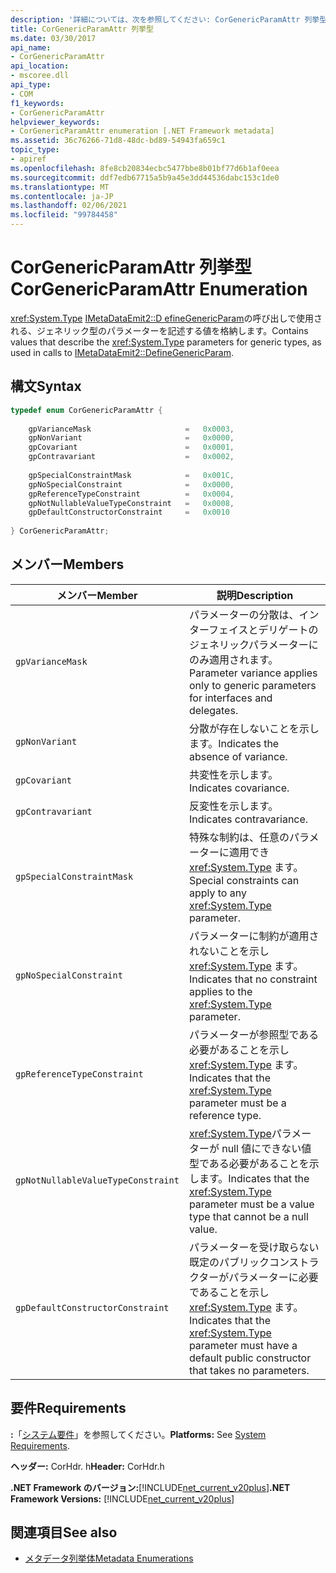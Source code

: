 ```yaml
---
description: '詳細については、次を参照してください: CorGenericParamAttr 列挙型'
title: CorGenericParamAttr 列挙型
ms.date: 03/30/2017
api_name:
- CorGenericParamAttr
api_location:
- mscoree.dll
api_type:
- COM
f1_keywords:
- CorGenericParamAttr
helpviewer_keywords:
- CorGenericParamAttr enumeration [.NET Framework metadata]
ms.assetid: 36c76266-71d8-48dc-bd89-54943fa659c1
topic_type:
- apiref
ms.openlocfilehash: 8fe8cb20834ecbc5477bbe8b01bf77d6b1af0eea
ms.sourcegitcommit: ddf7edb67715a5b9a45e3dd44536dabc153c1de0
ms.translationtype: MT
ms.contentlocale: ja-JP
ms.lasthandoff: 02/06/2021
ms.locfileid: "99784458"
---
```

# <a name="corgenericparamattr-enumeration"></a><span data-ttu-id="8c000-103">CorGenericParamAttr 列挙型</span><span class="sxs-lookup"><span data-stu-id="8c000-103">CorGenericParamAttr Enumeration</span></span>

<span data-ttu-id="8c000-104"><xref:System.Type> [IMetaDataEmit2::D efineGenericParam](imetadataemit2-definegenericparam-method.md)の呼び出しで使用される、ジェネリック型のパラメーターを記述する値を格納します。</span><span class="sxs-lookup"><span data-stu-id="8c000-104">Contains values that describe the <xref:System.Type> parameters for generic types, as used in calls to [IMetaDataEmit2::DefineGenericParam](imetadataemit2-definegenericparam-method.md).</span></span>  
  
## <a name="syntax"></a><span data-ttu-id="8c000-105">構文</span><span class="sxs-lookup"><span data-stu-id="8c000-105">Syntax</span></span>  
  
```cpp  
typedef enum CorGenericParamAttr {  
  
    gpVarianceMask                     =   0x0003,  
    gpNonVariant                       =   0x0000,
    gpCovariant                        =   0x0001,  
    gpContravariant                    =   0x0002,  
  
    gpSpecialConstraintMask            =   0x001C,  
    gpNoSpecialConstraint              =   0x0000,  
    gpReferenceTypeConstraint          =   0x0004,
    gpNotNullableValueTypeConstraint   =   0x0008,  
    gpDefaultConstructorConstraint     =   0x0010  
  
} CorGenericParamAttr;  
```  
  
## <a name="members"></a><span data-ttu-id="8c000-106">メンバー</span><span class="sxs-lookup"><span data-stu-id="8c000-106">Members</span></span>  
  
|<span data-ttu-id="8c000-107">メンバー</span><span class="sxs-lookup"><span data-stu-id="8c000-107">Member</span></span>|<span data-ttu-id="8c000-108">説明</span><span class="sxs-lookup"><span data-stu-id="8c000-108">Description</span></span>|  
|------------|-----------------|  
|`gpVarianceMask`|<span data-ttu-id="8c000-109">パラメーターの分散は、インターフェイスとデリゲートのジェネリックパラメーターにのみ適用されます。</span><span class="sxs-lookup"><span data-stu-id="8c000-109">Parameter variance applies only to generic parameters for interfaces and delegates.</span></span>|  
|`gpNonVariant`|<span data-ttu-id="8c000-110">分散が存在しないことを示します。</span><span class="sxs-lookup"><span data-stu-id="8c000-110">Indicates the absence of variance.</span></span>|  
|`gpCovariant`|<span data-ttu-id="8c000-111">共変性を示します。</span><span class="sxs-lookup"><span data-stu-id="8c000-111">Indicates covariance.</span></span>|  
|`gpContravariant`|<span data-ttu-id="8c000-112">反変性を示します。</span><span class="sxs-lookup"><span data-stu-id="8c000-112">Indicates contravariance.</span></span>|  
|`gpSpecialConstraintMask`|<span data-ttu-id="8c000-113">特殊な制約は、任意のパラメーターに適用でき <xref:System.Type> ます。</span><span class="sxs-lookup"><span data-stu-id="8c000-113">Special constraints can apply to any <xref:System.Type> parameter.</span></span>|  
|`gpNoSpecialConstraint`|<span data-ttu-id="8c000-114">パラメーターに制約が適用されないことを示し <xref:System.Type> ます。</span><span class="sxs-lookup"><span data-stu-id="8c000-114">Indicates that no constraint applies to the <xref:System.Type> parameter.</span></span>|  
|`gpReferenceTypeConstraint`|<span data-ttu-id="8c000-115">パラメーターが参照型である必要があることを示し <xref:System.Type> ます。</span><span class="sxs-lookup"><span data-stu-id="8c000-115">Indicates that the <xref:System.Type> parameter must be a reference type.</span></span>|  
|`gpNotNullableValueTypeConstraint`|<span data-ttu-id="8c000-116"><xref:System.Type>パラメーターが null 値にできない値型である必要があることを示します。</span><span class="sxs-lookup"><span data-stu-id="8c000-116">Indicates that the <xref:System.Type> parameter must be a value type that cannot be a null value.</span></span>|  
|`gpDefaultConstructorConstraint`|<span data-ttu-id="8c000-117">パラメーターを受け取らない既定のパブリックコンストラクターがパラメーターに必要であることを示し <xref:System.Type> ます。</span><span class="sxs-lookup"><span data-stu-id="8c000-117">Indicates that the <xref:System.Type> parameter must have a default public constructor that takes no parameters.</span></span>|  
  
## <a name="requirements"></a><span data-ttu-id="8c000-118">要件</span><span class="sxs-lookup"><span data-stu-id="8c000-118">Requirements</span></span>  

 <span data-ttu-id="8c000-119">**:**「[システム要件](../../get-started/system-requirements.md)」を参照してください。</span><span class="sxs-lookup"><span data-stu-id="8c000-119">**Platforms:** See [System Requirements](../../get-started/system-requirements.md).</span></span>  
  
 <span data-ttu-id="8c000-120">**ヘッダー:** CorHdr. h</span><span class="sxs-lookup"><span data-stu-id="8c000-120">**Header:** CorHdr.h</span></span>  
  
 <span data-ttu-id="8c000-121">**.NET Framework のバージョン:**[!INCLUDE[net_current_v20plus](../../../../includes/net-current-v20plus-md.md)]</span><span class="sxs-lookup"><span data-stu-id="8c000-121">**.NET Framework Versions:** [!INCLUDE[net_current_v20plus](../../../../includes/net-current-v20plus-md.md)]</span></span>  
  
## <a name="see-also"></a><span data-ttu-id="8c000-122">関連項目</span><span class="sxs-lookup"><span data-stu-id="8c000-122">See also</span></span>

- [<span data-ttu-id="8c000-123">メタデータ列挙体</span><span class="sxs-lookup"><span data-stu-id="8c000-123">Metadata Enumerations</span></span>](metadata-enumerations.md)

